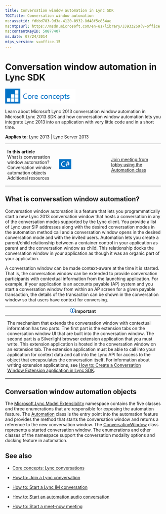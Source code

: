 ```yaml
---
title: Conversation window automation in Lync SDK
TOCTitle: Conversation window automation
ms:assetid: fdbbd783-9d3a-4120-8932-8d48f5c854ae
ms:mtpsurl: https://msdn.microsoft.com/en-us/library/JJ933260(v=office.15)
ms:contentKeyID: 50877407
ms.date: 07/24/2014
mtps_version: v=office.15
---
```


# Conversation window automation in Lync SDK

![Core concepts](images/JJ933133.mod_icon_CoreConcepts_long(Office.15).png "Core concepts")

Learn about Microsoft Lync 2013 conversation window automation in Microsoft Lync 2013 SDK and how conversation window automation lets you integrate Lync 2013 into an application with very little code and in a short time.



**Applies to**: Lync 2013 | Lync Server 2013

<table>
<colgroup>
<col style="width: 33%" />
<col style="width: 33%" />
<col style="width: 33%" />
</colgroup>
<tbody>
<tr class="odd">
<td><p><strong>In this article</strong><br />
What is conversation window automation?<br />
Conversation window automation objects<br />
Additional resources</p></td>
<td><p><img src="images/JJ933112.mod_icon_CodeGallery(Office.15).png" title="Code samples" alt="Code samples" /></p></td>
<td><p><a href="http://code.msdn.microsoft.com/lync-2013-join-meeting-1f65c20a">Join meeting from lobby using the Automation class</a></p></td>
</tr>
</tbody>
</table>

## What is conversation window automation?

Conversation window automation is a feature that lets you programmatically start a new Lync 2013 conversation window that hosts a conversation in any of the conversation modes supported by the Lync client. You provide a list of Lync user SIP addresses along with the desired conversation modes in the automation method call and a conversation window opens in the desired conversation mode and with the invited users. Automation lets you create a parent/child relationship between a container control in your application as parent and the conversation window as child. This relationship docks the conversation window in your application as though it was an organic part of your application.

A conversation window can be made context-aware at the time it is started. That is, the conversation window can be extended to provide conversation participants with contextual information from the launching application. For example, if your application is an accounts payable (AP) system and you start a conversation window from within an AP screen for a given payable transaction, the details of the transaction can be shown in the conversation window so that users have context for conversing.

<table>
<colgroup>
<col style="width: 100%" />
</colgroup>
<thead>
<tr class="header">
<th><img src="images/JJ933089.alert_caution(Office.15).gif" title="Important note" alt="Important note" /><strong>Important</strong></th>
</tr>
</thead>
<tbody>
<tr class="odd">
<td><p>The mechanism that extends the conversation window with contextual information has two parts. The first part is the extension tabs on the conversation window UI that are built into the conversation window. The second part is a Silverlight browser extension application that you must write. This extension application is hosted in the conversation window on an extension tab. The extension application must be able to call into your application for context data and call into the Lync API for access to the object that encapsulates the conversation itself. For information about writing extension applications, see <a href="how-to-create-a-conversation-window-extension-application-in-lync-sdk.md">How to: Create a Conversation Window Extension application in Lync SDK</a>.</p></td>
</tr>
</tbody>
</table>

## Conversation window automation objects

The [Microsoft.Lync.Model.Extensibility](https://msdn.microsoft.com/en-us/library/jj278382\(v=office.15\)) namespace contains the five classes and three enumerations that are responsible for exposing the automation feature. The [Automation](https://msdn.microsoft.com/en-us/library/jj293816\(v=office.15\)) class is the entry point into the automation feature and provides the method that starts the conversation window and returns a reference to the new conversation window. The [ConversationWindow](https://msdn.microsoft.com/en-us/library/jj293606\(v=office.15\)) class represents a started conversation window. The enumerations and other classes of the namespace support the conversation modality options and docking feature in automation.

## See also

  - [Core concepts: Lync conversations](core-concepts-lync-conversations.md)

  - [How to: Join a Lync conversation](how-to-join-a-lync-conversation.md)

  - [How to: Start a Lync IM conversation](how-to-start-a-lync-im-conversation.md)

  - [How to: Start an automation audio conversation](how-to-start-an-automation-audio-conversation.md)

  - [How to: Start a meet-now meeting](how-to-start-a-meet-now-meeting.md)

